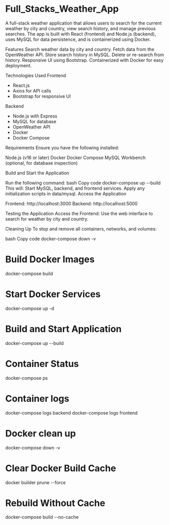 # Full_Stacks_Weather_App

A full-stack weather application that allows users to search for the current weather by city and country, view search history, and manage previous searches. The app is built with React (frontend) and Node.js (backend), uses MySQL for data persistence, and is containerized using Docker.

Features
Search weather data by city and country.
Fetch data from the OpenWeather API.
Store search history in MySQL.
Delete or re-search from history.
Responsive UI using Bootstrap.
Containerized with Docker for easy deployment.

Technologies Used
Frontend
- React.js
- Axios for API calls
- Bootstrap for responsive UI

Backend
- Node.js with Express
- MySQL for database
- OpenWeather API
- Docker
- Docker Compose

Requirements
Ensure you have the following installed:

Node.js (v16 or later)
Docker
Docker Compose
MySQL Workbench (optional, for database inspection)

Build and Start the Application

Run the following command:
bash
Copy code
docker-compose up --build
This will:
Start MySQL, backend, and frontend services.
Apply any initialization scripts in data/mysql.
Access the Application

Frontend: http://localhost:3000
Backend: http://localhost:5000


Testing the Application
Access the Frontend:
Use the web interface to search for weather by city and country.

Cleaning Up
To stop and remove all containers, networks, and volumes:

bash
Copy code
docker-compose down -v


# Build Docker Images
docker-compose build

# Start Docker Services
docker-compose up -d

# Build and Start Application
docker-compose up --build

# Container Status
docker-compose ps

# Container logs
docker-compose logs backend
docker-compose logs frontend

# Docker clean up
docker-compose down -v

# Clear Docker Build Cache
docker builder prune --force

# Rebuild Without Cache
docker-compose build --no-cache